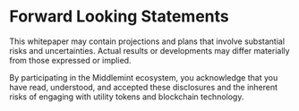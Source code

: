 # Forward Looking Statements

This whitepaper may contain projections and plans that involve substantial risks and uncertainties. Actual results or developments may differ materially from those expressed or implied.

By participating in the Middlemint ecosystem, you acknowledge that you have read, understood, and accepted these disclosures and the inherent risks of engaging with utility tokens and blockchain technology.

